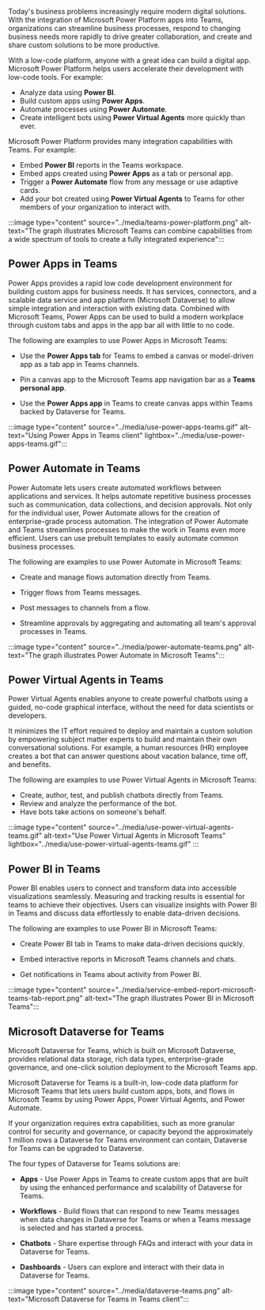 Today's business problems increasingly require modern digital solutions. With the integration of Microsoft Power Platform apps into Teams, organizations can streamline business processes, respond to changing business needs more rapidly to drive greater collaboration, and create and share custom solutions to be more productive.

With a low-code platform, anyone with a great idea can build a digital app. Microsoft Power Platform helps users accelerate their development with low-code tools. For example:

* Analyze data using **Power BI**.
* Build custom apps using **Power Apps**.
* Automate processes using **Power Automate**.
* Create intelligent bots using **Power Virtual Agents** more quickly than ever. 

Microsoft Power Platform provides many integration capabilities with Teams. For example: 

* Embed **Power BI** reports in the Teams workspace.
* Embed apps created using **Power Apps** as a tab or personal app.
* Trigger a **Power Automate** flow from any message or use adaptive cards.
* Add your bot created using **Power Virtual Agents** to Teams for other members of your organization to interact with.

‎:::image type="content" source="../media/teams-power-platform.png" alt-text="The graph illustrates Microsoft Teams can combine capabilities from a wide spectrum of tools to create a fully integrated experience":::

## Power Apps in Teams
Power Apps provides a rapid low code development environment for building custom apps for business needs. It has services, connectors, and a scalable data service and app platform (Microsoft Dataverse) to allow simple integration and interaction with existing data. Combined with Microsoft Teams, Power Apps can be used to build a modern workplace through custom tabs and apps in the app bar all with little to no code. 

The following are examples to use Power Apps in Microsoft Teams:

- Use the **Power Apps tab** for Teams to embed a canvas or model-driven app as a tab app in Teams channels.

- Pin a canvas app to the Microsoft Teams app navigation bar as a **Teams personal app**.

- Use the **Power Apps app** in Teams to create canvas apps within Teams backed by Dataverse for Teams.

‎:::image type="content" source="../media/use-power-apps-teams.gif" alt-text="Using Power Apps in Teams client" lightbox="../media/use-power-apps-teams.gif":::

## Power Automate in Teams

Power Automate lets users create automated workflows between applications and services. It helps automate repetitive business processes such as communication, data collections, and decision approvals. Not only for the individual user, Power Automate allows for the creation of enterprise-grade process automation. The integration of Power Automate and Teams streamlines processes to make the work in Teams even more efficient. Users can use prebuilt templates to easily automate common business processes. 

The following are examples to use Power Automate in Microsoft Teams:

- Create and manage flows automation directly from Teams.

- Trigger flows from Teams messages.

- Post messages to channels from a flow.

- Streamline approvals by aggregating and automating all team's approval processes in Teams.

‎:::image type="content" source="../media/power-automate-teams.png" alt-text="The graph illustrates Power Automate in Microsoft Teams":::

## Power Virtual Agents in Teams

Power Virtual Agents enables anyone to create powerful chatbots using a guided, no-code graphical interface, without the need for data scientists or developers.

It minimizes the IT effort required to deploy and maintain a custom solution by empowering subject matter experts to build and maintain their own conversational solutions. For example, a human resources (HR) employee creates a bot that can answer questions about vacation balance, time off, and benefits.

The following are examples to use Power Virtual Agents in Microsoft Teams:

- Create, author, test, and publish chatbots directly from Teams.
- Review and analyze the performance of the bot.
- Have bots take actions on someone's behalf.

‎:::image type="content" source="../media/use-power-virtual-agents-teams.gif" alt-text="Use Power Virtual Agents in Microsoft Teams" lightbox="../media/use-power-virtual-agents-teams.gif" :::


## Power BI in Teams

Power BI enables users to connect and transform data into accessible visualizations seamlessly. Measuring and tracking results is essential for teams to achieve their objectives. Users can visualize insights with Power BI in Teams and discuss data effortlessly to enable data-driven decisions. 

The following are examples to use Power BI in Microsoft Teams:

- Create Power BI tab in Teams to make data-driven decisions quickly.

- Embed interactive reports in Microsoft Teams channels and chats.

- Get notifications in Teams about activity from Power BI.

‎:::image type="content" source="../media/service-embed-report-microsoft-teams-tab-report.png" alt-text="The graph illustrates Power BI in Microsoft Teams":::


## Microsoft Dataverse for Teams

Microsoft Dataverse for Teams, which is built on Microsoft Dataverse, provides relational data storage, rich data types, enterprise-grade governance, and one-click solution deployment to the Microsoft Teams app. 

Microsoft Dataverse for Teams is a built-in, low-code data platform for Microsoft Teams that lets users build custom apps, bots, and flows in Microsoft Teams by using Power Apps, Power Virtual Agents, and Power Automate. 

If your organization requires extra capabilities, such as more granular control for security and governance, or capacity beyond the approximately 1 million rows a Dataverse for Teams environment can contain, Dataverse for Teams can be upgraded to Dataverse.

The four types of Dataverse for Teams solutions are:

* **Apps** - Use Power Apps in Teams to create custom apps that are built by using the enhanced performance and scalability of Dataverse for Teams. 

* **Workflows** - Build flows that can respond to new Teams messages when data changes in Dataverse for Teams or when a Teams message is selected and has started a process. 

* **Chatbots** - Share expertise through FAQs and interact with your data in Dataverse for Teams.

* **Dashboards** - Users can explore and interact with their data in Dataverse for Teams.

‎:::image type="content" source="../media/dataverse-teams.png" alt-text="Microsoft Dataverse for Teams in Teams client":::

